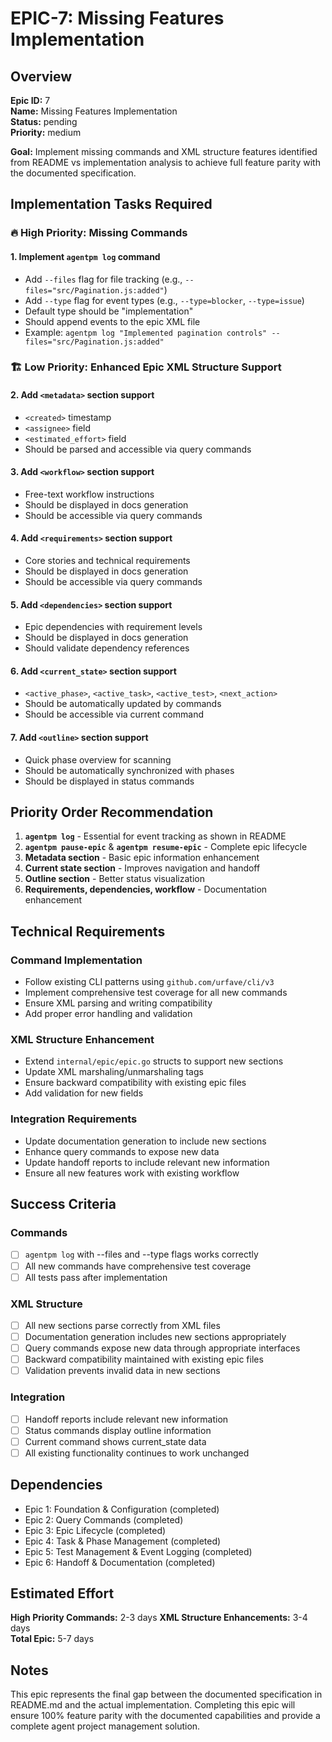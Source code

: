 # EPIC-7: Missing Features Implementation

## Overview

**Epic ID:** 7  
**Name:** Missing Features Implementation  
**Status:** pending  
**Priority:** medium  

**Goal:** Implement missing commands and XML structure features identified from README vs implementation analysis to achieve full feature parity with the documented specification.

## Implementation Tasks Required

### 🔥 **High Priority: Missing Commands**

#### 1. **Implement `agentpm log` command** 
- Add `--files` flag for file tracking (e.g., `--files="src/Pagination.js:added"`)
- Add `--type` flag for event types (e.g., `--type=blocker`, `--type=issue`)
- Default type should be "implementation"
- Should append events to the epic XML file
- Example: `agentpm log "Implemented pagination controls" --files="src/Pagination.js:added"`

### 🏗️ **Low Priority: Enhanced Epic XML Structure Support**

#### 2. **Add `<metadata>` section support**
- `<created>` timestamp
- `<assignee>` field
- `<estimated_effort>` field
- Should be parsed and accessible via query commands

#### 3. **Add `<workflow>` section support**
- Free-text workflow instructions
- Should be displayed in docs generation
- Should be accessible via query commands

#### 4. **Add `<requirements>` section support**
- Core stories and technical requirements
- Should be displayed in docs generation
- Should be accessible via query commands

#### 5. **Add `<dependencies>` section support**
- Epic dependencies with requirement levels
- Should be displayed in docs generation
- Should validate dependency references

#### 6. **Add `<current_state>` section support**
- `<active_phase>`, `<active_task>`, `<active_test>`, `<next_action>`
- Should be automatically updated by commands
- Should be accessible via current command

#### 7. **Add `<outline>` section support**
- Quick phase overview for scanning
- Should be automatically synchronized with phases
- Should be displayed in status commands

## Priority Order Recommendation

1. **`agentpm log`** - Essential for event tracking as shown in README
2. **`agentpm pause-epic`** & **`agentpm resume-epic`** - Complete epic lifecycle
3. **Metadata section** - Basic epic information enhancement
4. **Current state section** - Improves navigation and handoff
5. **Outline section** - Better status visualization
6. **Requirements, dependencies, workflow** - Documentation enhancement

## Technical Requirements

### Command Implementation
- Follow existing CLI patterns using `github.com/urfave/cli/v3`
- Implement comprehensive test coverage for all new commands
- Ensure XML parsing and writing compatibility
- Add proper error handling and validation

### XML Structure Enhancement
- Extend `internal/epic/epic.go` structs to support new sections
- Update XML marshaling/unmarshaling tags
- Ensure backward compatibility with existing epic files
- Add validation for new fields

### Integration Requirements
- Update documentation generation to include new sections
- Enhance query commands to expose new data
- Update handoff reports to include relevant new information
- Ensure all new features work with existing workflow

## Success Criteria

### Commands
- [ ] `agentpm log` with --files and --type flags works correctly
- [ ] All new commands have comprehensive test coverage
- [ ] All tests pass after implementation

### XML Structure
- [ ] All new sections parse correctly from XML files
- [ ] Documentation generation includes new sections appropriately
- [ ] Query commands expose new data through appropriate interfaces
- [ ] Backward compatibility maintained with existing epic files
- [ ] Validation prevents invalid data in new sections

### Integration
- [ ] Handoff reports include relevant new information
- [ ] Status commands display outline information
- [ ] Current command shows current_state data
- [ ] All existing functionality continues to work unchanged

## Dependencies

- Epic 1: Foundation & Configuration (completed)
- Epic 2: Query Commands (completed)
- Epic 3: Epic Lifecycle (completed)
- Epic 4: Task & Phase Management (completed)  
- Epic 5: Test Management & Event Logging (completed)
- Epic 6: Handoff & Documentation (completed)

## Estimated Effort

**High Priority Commands:** 2-3 days
**XML Structure Enhancements:** 3-4 days  
**Total Epic:** 5-7 days

## Notes

This epic represents the final gap between the documented specification in README.md and the actual implementation. Completing this epic will ensure 100% feature parity with the documented capabilities and provide a complete agent project management solution.